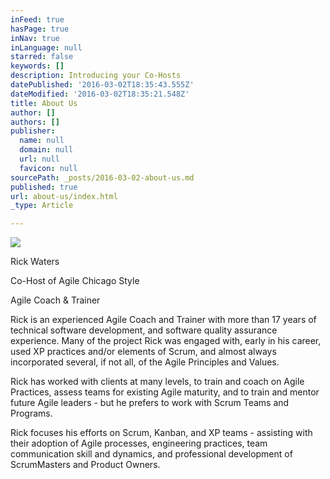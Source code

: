 ```yaml
---
inFeed: true
hasPage: true
inNav: true
inLanguage: null
starred: false
keywords: []
description: Introducing your Co-Hosts
datePublished: '2016-03-02T18:35:43.555Z'
dateModified: '2016-03-02T18:35:21.548Z'
title: About Us
author: []
authors: []
publisher:
  name: null
  domain: null
  url: null
  favicon: null
sourcePath: _posts/2016-03-02-about-us.md
published: true
url: about-us/index.html
_type: Article

---
```

![](https://the-grid-user-content.s3-us-west-2.amazonaws.com/2bdede42-5f31-44f5-bcf7-fd78cdb5c9b0.jpg)

Rick Waters

Co-Host of Agile Chicago Style

Agile Coach & Trainer

Rick is an experienced Agile Coach and Trainer with more than 17 years of technical software development, and software quality assurance experience.  Many of the project Rick was engaged with, early in his career, used XP practices and/or elements of Scrum, and almost always incorporated several, if not all, of the Agile Principles and Values.

Rick has worked with clients at many levels, to train and coach on Agile Practices, assess teams for existing Agile maturity, and to train and mentor future Agile leaders - but he prefers to work with Scrum Teams and Programs.

Rick focuses his efforts on Scrum, Kanban, and XP teams - assisting with their adoption of Agile processes, engineering practices, team communication skill and dynamics, and professional development of ScrumMasters and Product Owners.